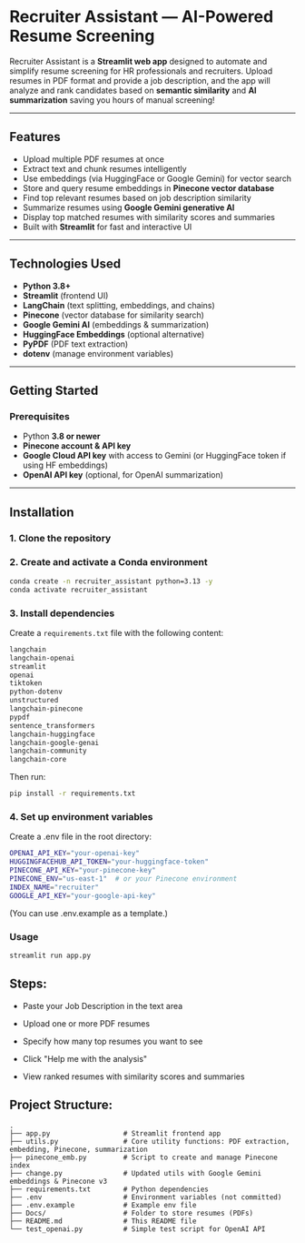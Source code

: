 # Recruiter Assistant — AI-Powered Resume Screening

Recruiter Assistant is a **Streamlit web app** designed to automate and simplify resume screening for HR professionals and recruiters. Upload resumes in PDF format and provide a job description, and the app will analyze and rank candidates based on **semantic similarity** and **AI summarization** saving you hours of manual screening!

---

## **Features**
- Upload multiple PDF resumes at once  
- Extract text and chunk resumes intelligently  
- Use embeddings (via HuggingFace or Google Gemini) for vector search  
- Store and query resume embeddings in **Pinecone vector database**  
- Find top relevant resumes based on job description similarity  
- Summarize resumes using **Google Gemini generative AI**  
- Display top matched resumes with similarity scores and summaries  
- Built with **Streamlit** for fast and interactive UI  

---


## **Technologies Used**
- **Python 3.8+**
- **Streamlit** (frontend UI)
- **LangChain** (text splitting, embeddings, and chains)
- **Pinecone** (vector database for similarity search)
- **Google Gemini AI** (embeddings & summarization)
- **HuggingFace Embeddings** (optional alternative)
- **PyPDF** (PDF text extraction)
- **dotenv** (manage environment variables)

---

## **Getting Started**

### **Prerequisites**
- Python **3.8 or newer**  
- **Pinecone account & API key**  
- **Google Cloud API key** with access to Gemini (or HuggingFace token if using HF embeddings)  
- **OpenAI API key** (optional, for OpenAI summarization)  

---

## **Installation**

### **1. Clone the repository**


### **2.  Create and activate a Conda environment**
```bash
conda create -n recruiter_assistant python=3.13 -y
conda activate recruiter_assistant
```


### **3. Install dependencies**
Create a ``requirements.txt`` file with the following content:
```bash
langchain
langchain-openai
streamlit
openai
tiktoken
python-dotenv
unstructured
langchain-pinecone
pypdf
sentence_transformers
langchain-huggingface
langchain-google-genai
langchain-community
langchain-core
```


Then run:
```bash
pip install -r requirements.txt
```


### **4. Set up environment variables**
Create a .env file in the root directory:
```bash
OPENAI_API_KEY="your-openai-key"
HUGGINGFACEHUB_API_TOKEN="your-huggingface-token"
PINECONE_API_KEY="your-pinecone-key"
PINECONE_ENV="us-east-1"  # or your Pinecone environment
INDEX_NAME="recruiter"
GOOGLE_API_KEY="your-google-api-key"
```

(You can use .env.example as a template.)

### **Usage**
```bash
streamlit run app.py
```

## **Steps**:

- Paste your Job Description in the text area

- Upload one or more PDF resumes

- Specify how many top resumes you want to see

- Click "Help me with the analysis"

- View ranked resumes with similarity scores and summaries


## **Project Structure**:
```base
.
├── app.py                  # Streamlit frontend app
├── utils.py                # Core utility functions: PDF extraction, embedding, Pinecone, summarization
├── pinecone_emb.py         # Script to create and manage Pinecone index
├── change.py               # Updated utils with Google Gemini embeddings & Pinecone v3
├── requirements.txt        # Python dependencies
├── .env                    # Environment variables (not committed)
├── .env.example            # Example env file
├── Docs/                   # Folder to store resumes (PDFs)
├── README.md               # This README file
└── test_openai.py          # Simple test script for OpenAI API
```










